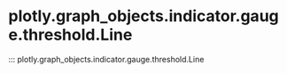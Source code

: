 # plotly.graph_objects.indicator.gauge.threshold.Line

::: plotly.graph_objects.indicator.gauge.threshold.Line
